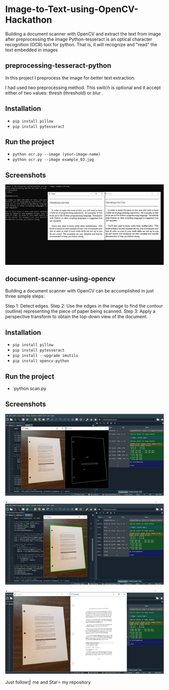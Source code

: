 # Image-to-Text-using-OpenCV-Hackathon
 Building a document scanner with OpenCV and extract the text from image after preprocessing the image
 Python-tesseract is an optical character recognition (OCR) tool for python. That is, it will recognize and "read" the text embedded in images
## preprocessing-tesseract-python
In this project I preprocess the image for better text extraction.

I had used two preprocessing method. This switch is optional and it accept either of two values: thresh  (threshold) or blur .

## Installation
- `pip install pillow`
- `pip install pytesseract`

## Run the project
- `python ocr.py --image (your-image-name)`
- `python ocr.py --image example_03.jpg`

## Screenshots
![Image](./4.png)

## document-scanner-using-opencv
Building a document scanner with OpenCV can be accomplished in just three simple steps:

Step 1: Detect edges.
Step 2: Use the edges in the image to find the contour (outline) representing the piece of paper being scanned.
Step 3: Apply a perspective transform to obtain the top-down view of the document.

## Installation
- `pip install pillow`
- `pip install pytesseract`
- `pip install --upgrade imutils`
- `pip install opencv-python`

## Run the project
- `python scan.py

## Screenshots
![Image](./1.png)

![Image](./2.png)

![Image](./3.png)

Just follow☝️ me and Star⭐ my repository



